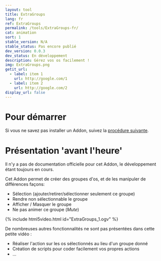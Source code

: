 ```yaml
---
layout: tool
title: ExtraGroups
lang: fr
ref: ExtraGroups
permalink: /tools/ExtraGroups-fr/
cat: animation
sort: 1
stable_version: N/A
stable_status: Pas encore publié
dev_version: 0.0.3
dev_status: En développement
description: Gérez vos os facilement !
img: ExtraGroups.png
getit_url:
  - label: item 1
    url: http://google.com/1
  - label: item 2
    url: http://google.com/2
display_url: false
---
```


# Pour démarrer
Si vous ne savez pas installer un Addon, suivez la [procédure suivante]({{site.base_url}}/AddonInstallation-fr/).  

# Présentation 'avant l'heure'  
Il n'y a pas de documentation officielle pour cet Addon, le développement étant toujours en cours.  

Cet Addon permet de créer des groupes d'os, et de les manipuler de différences façons:  

* Sélection (ajouter/retirer/sélectionner seulement ce groupe)  
* Rendre non sélectionnable le groupe  
* Afficher / Masquer le groupe  
* Ne pas animer ce groupe (*Mute*)  

{% include html5video.html id="ExtraGroups_1.ogv" %}

De nombreuses autres fonctionnalités ne sont pas présentées dans cette petite vidéo :  

* Réaliser l'action sur les os sélectionnés au lieu d'un groupe donné  
* Création de scripts pour coder facilement vos propres actions  
* ...  
